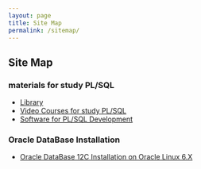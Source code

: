 ```yaml
---
layout: page
title: Site Map
permalink: /sitemap/
---
```




## Site Map



### materials for study PL/SQL

<ul>
    <li><a href="/library/">Library</a></li>
    <li><a href="/video-courses/">Video Courses for study PL/SQL</a></li>
    <li><a href="/software/">Software for PL/SQL Development</a></li>
</ul>


### Oracle DataBase Installation


<ul>
    <li><a href="http://oracledba.net/docs/oracle-database/installation/oracle-database-installation/single-instance/simple/linux/6.4/oracle/12.1/">Oracle DataBase 12C Installation on Oracle Linux 6.X</a></li>

</ul>
